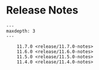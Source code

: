 # Release Notes

```{toctree}
---
maxdepth: 3
---

    11.7.0 <release/11.7.0-notes>
    11.6.0 <release/11.6.0-notes>
    11.5.0 <release/11.5.0-notes>
    11.4.0 <release/11.4.0-notes>
```
